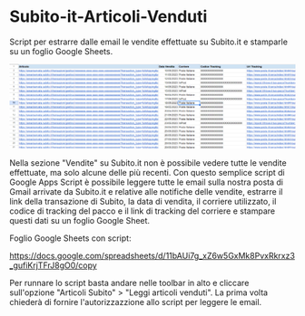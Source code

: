 # Subito-it-Articoli-Venduti
Script per estrarre dalle email le vendite effettuate su Subito.it e stamparle su un foglio Google Sheets.

![ScreenShot](Example.png)

Nella sezione "Vendite" su Subito.it non è possibile vedere tutte le vendite effettuate, ma solo alcune delle più recenti.
Con questo semplice script di Google Apps Script è possibile leggere tutte le email sulla nostra posta di Gmail arrivate da Subito.it e relative alle notifiche delle vendite, estrarre il link della transazione di Subito, la data di vendita, il corriere utilizzato, il codice di tracking del pacco e il link di tracking del corriere e stampare questi dati su un foglio Google Sheet.


Foglio Google Sheets con script: 

https://docs.google.com/spreadsheets/d/11bAUi7g_xZ6w5GxMk8PvxRkrxz3_gufiKrjTFrJ8gO0/copy


Per runnare lo script basta andare nelle toolbar in alto e cliccare sull'opzione "Articoli Subito" > "Leggi articoli venduti". 
La prima volta chiederà di fornire l'autorizzazzione allo script per leggere le email.


